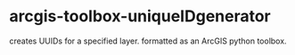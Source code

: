 arcgis-toolbox-uniqueIDgenerator
================================

creates UUIDs for a specified layer.  formatted as an ArcGIS python toolbox.

